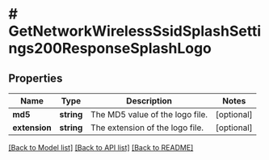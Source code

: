 # # GetNetworkWirelessSsidSplashSettings200ResponseSplashLogo

## Properties

Name | Type | Description | Notes
------------ | ------------- | ------------- | -------------
**md5** | **string** | The MD5 value of the logo file. | [optional]
**extension** | **string** | The extension of the logo file. | [optional]

[[Back to Model list]](../../README.md#models) [[Back to API list]](../../README.md#endpoints) [[Back to README]](../../README.md)
